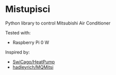 # Mistupisci

Python library to control Mitsubishi Air Conditioner

Tested with:
- Raspberry Pi 0 W

Inspired by:
- [SwiCago/HeatPump](https://github.com/SwiCago/HeatPump)
- [hadleyrich/MQMitsi](https://github.com/hadleyrich/MQMitsi)
